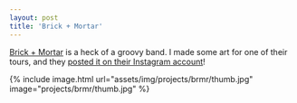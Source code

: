 ```yaml
---
layout: post
title: 'Brick + Mortar'
---
```

[Brick + Mortar](http://www.brmr.net/) is a heck of a groovy band. I made some art for one of their tours, and they 
[posted it on their Instagram account](https://www.instagram.com/p/BbC5m6dHsW4/?taken-by=brickandmortar)!

{% include image.html url="assets/img/projects/brmr/thumb.jpg" image="projects/brmr/thumb.jpg" %}
